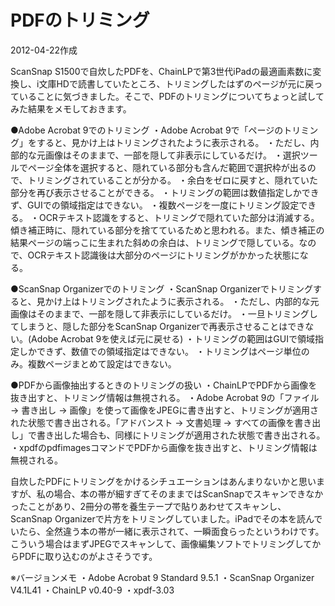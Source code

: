 # PDFのトリミング

2012-04-22作成

ScanSnap S1500で自炊したPDFを、ChainLPで第3世代iPadの最適画素数に変換し、i文庫HDで読書していたところ、トリミングしたはずのページが元に戻っていることに気づきました。そこで、PDFのトリミングについてちょっと試してみた結果をメモしておきます。

●Adobe Acrobat 9でのトリミング
・Adobe Acrobat 9で「ページのトリミング」をすると、見かけ上はトリミングされたように表示される。
・ただし、内部的な元画像はそのままで、一部を隠して非表示にしているだけ。
・選択ツールでページ全体を選択すると、隠れている部分も含んだ範囲で選択枠が出るので、トリミングされていることが分かる。
・余白をゼロに戻すと、隠れていた部分を再び表示させることができる。
・トリミングの範囲は数値指定しかできず、GUIでの領域指定はできない。
・複数ページを一度にトリミング設定できる。
・OCRテキスト認識をすると、トリミングで隠れていた部分は消滅する。傾き補正時に、隠れている部分を捨てているためと思われる。また、傾き補正の結果ページの端っこに生まれた斜めの余白は、トリミングで隠している。なので、OCRテキスト認識後は大部分のページにトリミングがかかった状態になる。

●ScanSnap Organizerでのトリミング
・ScanSnap Organizerでトリミングすると、見かけ上はトリミングされたように表示される。
・ただし、内部的な元画像はそのままで、一部を隠して非表示にしているだけ。
・一旦トリミングしてしまうと、隠した部分をScanSnap Organizerで再表示させることはできない。(Adobe Acrobat 9を使えば元に戻せる)
・トリミングの範囲はGUIで領域指定しかできず、数値での領域指定はできない。
・トリミングはページ単位のみ。複数ページまとめて設定はできない。

●PDFから画像抽出するときのトリミングの扱い
・ChainLPでPDFから画像を抜き出すと、トリミング情報は無視される。
・Adobe Acrobat 9の「ファイル → 書き出し → 画像」を使って画像をJPEGに書き出すと、トリミングが適用された状態で書き出される。「アドバンスト → 文書処理 → すべての画像を書き出し」で書き出した場合も、同様にトリミングが適用された状態で書き出される。
・xpdfのpdfimagesコマンドでPDFから画像を抜き出すと、トリミング情報は無視される。

自炊したPDFにトリミングをかけるシチュエーションはあんまりないかと思いますが、私の場合、本の帯が細すぎてそのままではScanSnapでスキャンできなかったことがあり、2冊分の帯を養生テープで貼りあわせてスキャンし、ScanSnap Organizerで片方をトリミングしていました。iPadでその本を読んでいたら、全然違う本の帯が一緒に表示されて、一瞬面食らったというわけです。こういう場合はまずJPEGでスキャンして、画像編集ソフトでトリミングしてからPDFに取り込むのがよさそうです。

※バージョンメモ
・Adobe Acrobat 9 Standard 9.5.1
・ScanSnap Organizer V4.1L41
・ChainLP v0.40-9
・xpdf-3.03
